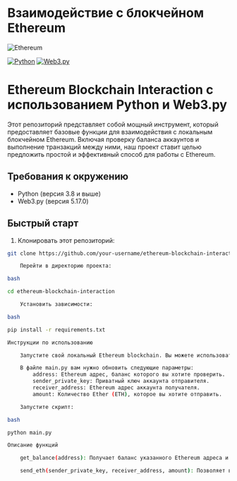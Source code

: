 # Взаимодействие с блокчейном Ethereum

![Ethereum](https://img.shields.io/badge/-Ethereum-3C3C3D?style=flat-square&logo=ethereum&logoColor=white)

[![Python](https://img.shields.io/badge/python-3.8%2B-blue.svg)](https://www.python.org/downloads/)
[![Web3.py](https://img.shields.io/badge/web3.py-5.17.0-blue.svg)](https://github.com/ethereum/web3.py)


# Ethereum Blockchain Interaction с использованием Python и Web3.py

Этот репозиторий представляет собой мощный инструмент, который предоставляет базовые функции для взаимодействия с локальным блокчейном Ethereum. Включая проверку баланса аккаунтов и выполнение транзакций между ними, наш проект ставит целью предложить простой и эффективный способ для работы с Ethereum.

## Требования к окружению

- Python (версия 3.8 и выше)
- Web3.py (версия 5.17.0)

## Быстрый старт

1. Клонировать этот репозиторий:
```bash
git clone https://github.com/your-username/ethereum-blockchain-interaction.git

    Перейти в директорию проекта:

bash

cd ethereum-blockchain-interaction

    Установить зависимости:

bash

pip install -r requirements.txt

Инструкции по использованию

    Запустите свой локальный Ethereum blockchain. Вы можете использовать инструменты вроде Ganache, он должен быть доступен по адресу http://localhost:8545.

    В файле main.py вам нужно обновить следующие параметры:
        address: Ethereum адрес, баланс которого вы хотите проверить.
        sender_private_key: Приватный ключ аккаунта отправителя.
        receiver_address: Ethereum адрес аккаунта получателя.
        amount: Количество Ether (ETH), которое вы хотите отправить.

    Запустите скрипт:

bash

python main.py

Описание функций

    get_balance(address): Получает баланс указанного Ethereum адреса и возвращает его в виде количества Ether (ETH).

    send_eth(sender_private_key, receiver_address, amount): Позволяет выполнять транзакции Ether (ETH) между аккаунтами и возвращает хеш транзакции для подтверждения и отслеживания.
